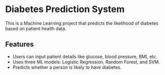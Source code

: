 # Diabetes Prediction System

This is a Machine Learning project that predicts the likelihood of diabetes based on patient health data.

## Features
- Users can input patient details like glucose, blood pressure, BMI, etc.
- Uses three ML models: Logistic Regression, Random Forest, and SVM.
- Predicts whether a person is likely to have diabetes.